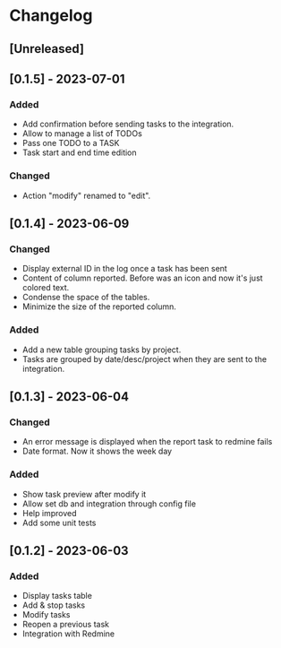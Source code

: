 # Changelog

## [Unreleased]

## [0.1.5] - 2023-07-01

### Added

- Add confirmation before sending tasks to the integration.
- Allow to manage a list of TODOs
- Pass one TODO to a TASK
- Task start and end time edition

### Changed

- Action "modify" renamed to "edit".

## [0.1.4] - 2023-06-09

### Changed

- Display external ID in the log once a task has been sent
- Content of column reported. Before was an icon and now it's just colored text.
- Condense the space of the tables.
- Minimize the size of the reported column.

### Added

- Add a new table grouping tasks by project.
- Tasks are grouped by date/desc/project when they are sent to the integration.

## [0.1.3] - 2023-06-04

### Changed

- An error message is displayed when the report task to redmine fails
- Date format. Now it shows the week day

### Added

- Show task preview after modify it
- Allow set db and integration through config file
- Help improved
- Add some unit tests

## [0.1.2] - 2023-06-03

### Added

- Display tasks table
- Add & stop tasks
- Modify tasks
- Reopen a previous task
- Integration with Redmine
